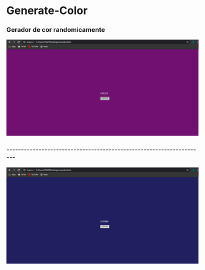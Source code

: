 # Generate-Color
### Gerador de cor randomicamente
![Inicio](https://github.com/JadielsonSantos/Generate-Color/blob/main/assets/foto1.png)
### --------------------------------------------------------------------
![Inicio](https://github.com/JadielsonSantos/Generate-Color/blob/main/assets/foto2.png)
